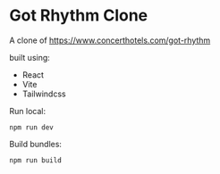 # Got Rhythm Clone

A clone of https://www.concerthotels.com/got-rhythm

built using:

- React
- Vite
- Tailwindcss

Run local:

```
npm run dev
```

Build bundles:

```
npm run build
```
